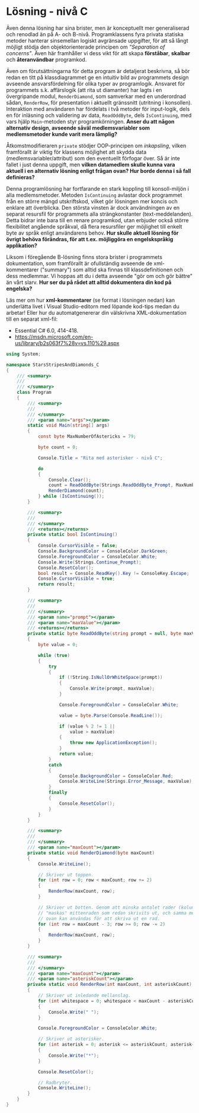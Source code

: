 # Lösning - nivå C

Även denna lösning har sina brister, men är konceptuellt mer generaliserad och renodlad än på A- och B-nivå. Programklassens fyra privata statiska metoder hanterar sinsemellan logiskt avgränsade uppgifter, för att så långt möjligt stödja den objektorienterade principen om *"Separation of concerns"*. Även här framhåller vi dess vikt för att skapa **förståbar**, **skalbar** och **återanvändbar** programkod. 

Även om förutsättningarna för detta program är detaljerat beskrivna, så bör redan en titt på klassdiagrammet ge en intuitiv bild av programmets design avseende ansvarsfördelning för olika typer av programlogik. Ansvaret för programmets s.k. affärslogik (att rita ut diamanter) har lagts i en övergripande modul,  ```RenderDiamond```, som samverkar med en underordnad sådan, ```RenderRow```, för  presentation i aktuellt gränssnitt (utritning i konsollen). Interaktion med användaren har fördelats i två metoder för input-logik, dels en för inläsning och validering av data, ```ReadOddByte```, dels ```IsContinuing```, med vars hjälp ```Main```-metoden styr programkörningen. **Anser du att någon alternativ design, avseende såväl medlemsvariabler som medlemsmetoder kunde varit mera lämplig?** 

Åtkomstmodifieraren ```private``` stödjer OOP-principen om *inkapsling*, vilken framförallt är viktig för klassens möjlighet att skydda data (medlemsvariabler/attribut) som den eventuellt förfogar över. Så är inte fallet i just denna uppgift, men **vilken datamedlem skulle kunna vara aktuell i en alternativ lösning enligt frågan ovan? Hur borde denna i så fall definieras?** 

Denna programlösning har fortfarande en stark koppling till konsoll-miljön i alla medlemsmetoder. Metoden ```IsContinuing``` avlastar dock programmet från en större mängd utskriftskod, vilket gör lösningen mer koncis och enklare att överblicka. Den största vinsten är dock användningen av en separat resursfil för programmets alla strängkonstanter (text-meddelanden). Detta bidrar inte bara till en renare programkod, utan erbjuder också  större flexibilitet angående språkval, då flera resursfiler ger möjlighet till enkelt byte av språk enligt användarens behov. **Hur skulle aktuell lösning för övrigt behöva förändras, för att t.ex. möjliggöra en engelskspråkig applikation?**

Liksom i föregående B-lösning finns stora brister i programmets dokumentation, som framförallt är ofullständig avseende de xml-kommentarer ("summary") som alltid ska finnas till klassdefinitionen och dess medlemmar. Vi hoppas att du i detta avseende "gör om och gör bättre" än vårt slarv. **Hur ser du på rådet att alltid dokumentera din kod på engelska?**

Läs mer om hur **xml-kommentarer** (se format i lösningen nedan) kan underlätta livet i Visual Studio-editorn med löpande kod-tips medan du arbetar! Eller hur du automatgenererar din välskrivna XML-dokumentation till en separat xml-fil:  

+ Essential C# 6.0, 414-418.
+ https://msdn.microsoft.com/en-us/library/b2s063f7%28v=vs.110%29.aspx

```c#
using System;

namespace StarsStripesAndDiamonds_C
{
    /// <summary>
    /// 
    /// </summary>
    class Program
    {
        /// <summary>
        /// 
        /// </summary>
        /// <param name="args"></param>
        static void Main(string[] args)
        {
            const byte MaxNumberOfAstericks = 79;

            byte count = 0;

            Console.Title = "Rita med asterisker - nivå C";

            do
            {
                Console.Clear();
                count = ReadOddByte(Strings.ReadOddByte_Prompt, MaxNumberOfAstericks);
                RenderDiamond(count);
            } while (IsContinuing());
        }

        /// <summary>
        /// 
        /// </summary>
        /// <returns></returns>
        private static bool IsContinuing()
        {
            Console.CursorVisible = false;
            Console.BackgroundColor = ConsoleColor.DarkGreen;
            Console.ForegroundColor = ConsoleColor.White;
            Console.Write(Strings.Continue_Prompt);
            Console.ResetColor();
            bool result = Console.ReadKey().Key != ConsoleKey.Escape;
            Console.CursorVisible = true;
            return result;
        }

        /// <summary>
        /// 
        /// </summary>
        /// <param name="prompt"></param>
        /// <param name="maxValue"></param>
        /// <returns></returns>
        private static byte ReadOddByte(string prompt = null, byte maxValue = 255)
        {
            byte value = 0;

            while (true)
            {
                try
                {
                    if (!String.IsNullOrWhiteSpace(prompt))
                    {
                        Console.Write(prompt, maxValue);
                    }

                    Console.ForegroundColor = ConsoleColor.White;

                    value = byte.Parse(Console.ReadLine());

                    if (value % 2 != 1 ||
                        value > maxValue)
                    {
                        throw new ApplicationException();
                    }
                    return value;
                }
                catch
                {
                    Console.BackgroundColor = ConsoleColor.Red;
                    Console.WriteLine(Strings.Error_Message, maxValue);
                }
                finally
                {
                    Console.ResetColor();
                }
            }
        }

        /// <summary>
        /// 
        /// </summary>
        /// <param name="maxCount"></param>
        private static void RenderDiamond(byte maxCount)
        {
            Console.WriteLine();

            // Skriver ut toppen.
            for (int row = 0; row < maxCount; row += 2)
            {
                RenderRow(maxCount, row);
            }

            // Skriver ut botten. Genom att minska antalet rader (kolumner) med 3 
            // "maskas" mittenraden som redan skrivits ut, och samma metod som
            // ovan kan användas för att skriva ut en rad.
            for (int row = maxCount - 3; row >= 0; row -= 2)
            {
                RenderRow(maxCount, row);
            }
        }

        /// <summary>
        /// 
        /// </summary>
        /// <param name="maxCount"></param>
        /// <param name="asteriskCount"></param>
        private static void RenderRow(int maxCount, int asteriskCount)
        {
            // Skriver ut inledande mellanslag.
            for (int whitespace = 0; whitespace < maxCount - asteriskCount - 1; whitespace += 2)
            {
                Console.Write(" ");
            }

            Console.ForegroundColor = ConsoleColor.White;

            // Skriver ut asterisker.
            for (int asterisk = 0; asterisk <= asteriskCount; asterisk++)
            {
                Console.Write("*");
            }

            Console.ResetColor();

            // Radbryter.
            Console.WriteLine();
        }
    }
}
